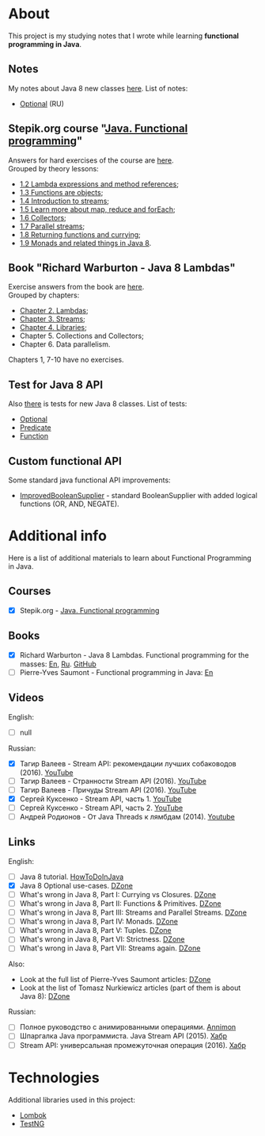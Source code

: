 
# About #

This project is my studying notes that I wrote while learning **functional programming in Java**.

## Notes ##

My notes about Java 8 new classes [here][Docs].
List of notes:
- [Optional][Optional] (RU)

[Docs]: /docs
[Optional]: /docs/Optional.md

## Stepik.org course "[Java. Functional programming][Stepik]"

Answers for hard exercises of the course are [here][StepikExercises].  
Grouped by theory lessons:
- [1.2 Lambda expressions and method references][Course-1.2];
- [1.3 Functions are objects][Course-1.3];
- [1.4 Introduction to streams][Course-1.4];
- [1.5 Learn more about map, reduce and forEach][Course-1.5];
- [1.6 Collectors][Course-1.6];
- [1.7 Parallel streams][Course-1.7];
- [1.8 Returning functions and currying][Course-1.8];
- [1.9 Monads and related things in Java 8][Course-1.9].

[StepikExercises]: /src/test/java/dev/boiarshinov/stepik
[Course-1.2]: /src/test/java/dev/boiarshinov/stepik/LambdaExpressionsTest.java
[Course-1.3]: /src/test/java/dev/boiarshinov/stepik/FunctionsAreObjectsTest.java
[Course-1.4]: /src/test/java/dev/boiarshinov/stepik/IntroductionToStreamsTest.java
[Course-1.5]: /src/test/java/dev/boiarshinov/stepik/MapReduceAndForEachTest.java
[Course-1.6]: /src/test/java/dev/boiarshinov/stepik/IntroductionToCollectorsTest.java
[Course-1.7]: /src/test/java/dev/boiarshinov/stepik/ParallelStreamsTest.java
[Course-1.8]: /src/test/java/dev/boiarshinov/stepik/ReturningFunctionsTest.java
[Course-1.9]: /src/test/java/dev/boiarshinov/stepik/MonadsAndRelatedTest.java

## Book "Richard Warburton - Java 8 Lambdas"

Exercise answers from the book are [here][BookExercises].  
Grouped by chapters:
- [Chapter 2. Lambdas][BookChapter2];
- [Chapter 3. Streams][BookChapter3];
- [Chapter 4. Libraries][BookChapter4];
- Chapter 5. Collections and Collectors;
- Chapter 6. Data parallelism.

Chapters 1, 7-10 have no exercises.

[BookExercises]: /src/test/java/dev/boiarshinov/book
[BookChapter2]: /src/test/java/dev/boiarshinov/book/Chapter2Lambdas.java
[BookChapter3]: /src/test/java/dev/boiarshinov/book/Chapter3Streams.java
[BookChapter4]: /src/test/java/dev/boiarshinov/book/Chapter4Libraries.java

## Test for Java 8 API ##

Also [there][TestClasses] is tests for new Java 8 classes.
List of tests:
- [Optional][TestOptional]
- [Predicate][TestPredicate]
- [Function][TestFunction]

[TestClasses]: /src/test/java/dev/boiarshinov/api
[TestOptional]: /src/test/java/dev/boiarshinov/api/util/OptionalTest.java
[TestPredicate]: /src/test/java/dev/boiarshinov/api/util/function/PredicateTest.java
[TestFunction]: /src/test/java/dev/boiarshinov/api/util/function/FunctionTest.java

## Custom functional API ##

Some standard java functional API improvements:
- [ImprovedBooleanSupplier][ImprovedBooleanSupplier] - standard BooleanSupplier with added logical 
functions (OR, AND, NEGATE). 

[ImprovedBooleanSupplier]: /src/test/java/dev/boiarshinov/util/ImprovedBooleanSupplier.java


# Additional info # 

Here is a list of additional materials to learn about Functional Programming in Java.

## Courses ##

- [x] Stepik.org - [Java. Functional programming][Stepik]

[Stepik]: https://stepik.org/course/1595/


## Books ##

- [x] Richard Warburton - Java 8 Lambdas. Functional programming for the masses: [En][Warburton-en], [Ru][Warburton-ru]. [GitHub][Warburton-git]  
- [ ] Pierre-Yves Saumont - Functional programming in Java: [En][Saumont]

[Warburton-en]: https://www.oreilly.com/library/view/java-8-lambdas/9781449370831/
[Warburton-ru]: https://dmkpress.com/catalog/computer/programming/functional/978-5-94074-919-6/
[Warburton-git]: https://github.com/RichardWarburton/java-8-lambdas-exercises
[Saumont]: https://www.manning.com/books/functional-programming-in-java


## Videos ##

English:
- [ ] null

Russian:  
- [x] Тагир Валеев - Stream API: рекомендации лучших собаководов (2016). [YouTube][Tagir-1]
- [ ] Тагир Валеев - Странности Stream API (2016). [YouTube][Tagir-2]
- [ ] Тагир Валеев - Причуды Stream API (2016). [YouTube][Tagir-3]
- [x] Сергей Куксенко - Stream API, часть 1. [YouTube][Kuksenko-1]
- [ ] Сергей Куксенко - Stream API, часть 2. [YouTube][Kuksenko-2]
- [ ] Андрей Родионов - От Java Threads к лямбдам (2014). [Youtube][Rodionov]

[Tagir-1]: https://www.youtube.com/watch?v=vxikpWnnnCU
[Tagir-2]: https://www.youtube.com/watch?v=TPHMyVyktsw&t=8s
[Tagir-3]: https://www.youtube.com/watch?v=1_Zj3gS_a3E 
[Kuksenko-1]: https://www.youtube.com/watch?v=O8oN4KSZEXE
[Kuksenko-2]: https://www.youtube.com/watch?v=i0Jr2l3jrDA
[Rodionov]: https://www.youtube.com/watch?v=W82D9eUn6q8


## Links ##

English:
- [ ] Java 8 tutorial. [HowToDoInJava][HowToDoInJava]
- [x] Java 8 Optional use-cases. [DZone][Optional]
- [ ] What's wrong in Java 8, Part I: Currying vs Closures. [DZone][Wrong-1]
- [ ] What's wrong in Java 8, Part II: Functions & Primitives. [DZone][Wrong-2]
- [ ] What's wrong in Java 8, Part III: Streams and Parallel Streams. [DZone][Wrong-3]
- [ ] What's wrong in Java 8, Part IV: Monads. [DZone][Wrong-4]
- [ ] What's wrong in Java 8, Part V: Tuples. [DZone][Wrong-5]
- [ ] What's wrong in Java 8, Part VI: Strictness. [DZone][Wrong-6]
- [ ] What's wrong in Java 8, Part VII: Streams again. [DZone][Wrong-7]

Also:
* Look at the full list of Pierre-Yves Saumont articles: [DZone][Saumont]
* Look at the list of Tomasz Nurkiewicz articles (part of them is about Java 8): [DZone][Nurkiewicz]

Russian:
- [ ] Полное руководство с анимированными операциями. [Annimon][Animated]
- [ ] Шпаргалка Java программиста. Java Stream API (2015). [Хабр][Habr-Vedenin]
- [ ] Stream API: универсальная промежуточная операция (2016). [Хабр][Habr-Tagir]

[HowToDoInJava]: https://howtodoinjava.com/java-8-tutorial/
[Optional]: https://dzone.com/articles/java-8-optional-use-cases
[Wrong-1]: https://dzone.com/articles/whats-wrong-java-8-currying-vs
[Wrong-2]: https://dzone.com/articles/whats-wrong-java-8-part-ii
[Wrong-3]: https://dzone.com/articles/whats-wrong-java-8-part-iii
[Wrong-4]: https://dzone.com/articles/whats-wrong-java-8-part-iv
[Wrong-5]: https://dzone.com/articles/whats-wrong-java-8-part-v
[Wrong-6]: https://dzone.com/articles/whats-wrong-java-8-part-vi
[Wrong-7]: https://dzone.com/articles/whats-wrong-java-8-part-vii
[Saumont]: https://dzone.com/users/38615/ps24890.html
[Nurkiewicz]: https://dzone.com/users/370400/nurkiewicz.html
[Animated]: https://annimon.com/article/2778
[Habr-1]: https://habr.com/ru/company/luxoft/blog/270383/
[Habr-Tagir]: https://habr.com/ru/post/262139/
[Habr-Vedenin]: https://habr.com/ru/company/luxoft/blog/270383/


# Technologies #
Additional libraries used in this project:
- [Lombok][Lombok]
- [TestNG][TestNG]

[Lombok]: https://projectlombok.org/
[TestNG]: https://testng.org/
